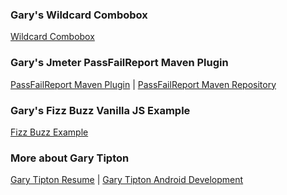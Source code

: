 ### Gary's Wildcard Combobox ###
[Wildcard Combobox](https://gtxtreme21.github.io/Wildcard_Combobox/)

### Gary's Jmeter PassFailReport Maven Plugin ###
[PassFailReport Maven Plugin](https://github.com/gtxtreme21/PassFailReport) | 
[PassFailReport Maven Repository](https://mvnrepository.com/artifact/com.github.gtxtreme21/passfailreport-maven-plugin/1.1)

### Gary's Fizz Buzz Vanilla JS Example ###
[Fizz Buzz Example](https://gtxtreme21.github.io/FizzBuzzJavaScriptExample/)

### More about Gary Tipton ###
[Gary Tipton Resume](http://gary-tipton-resume.blogspot.com/) | 
[Gary Tipton Android Development](https://play.google.com/store/apps/developer?id=Gary+Tipton)
